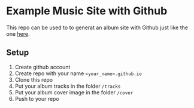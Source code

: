 # Example Music Site with Github

This repo can be used to to generat an album site with Github just like the one [here]("https://github.com/music-hubb/music-hubb.github.io").

## Setup 

1. Create github account
1. Create repo with your name `<your_name>.github.io`
1. Clone this repo
1. Put your album tracks in the folder `/tracks`
1. Put your album cover image in the folder `/cover`
1. Push to your repo
